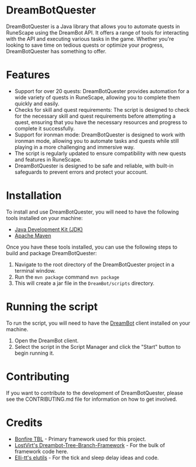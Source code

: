 # DreamBotQuester

DreamBotQuester is a Java library that allows you to automate quests in RuneScape using the DreamBot API. It offers a
range of tools for interacting with the API and executing various tasks in the game. Whether you're looking to save time
on tedious quests or optimize your progress, DreamBotQuester has something to offer.

# Features

* Support for over 20 quests: DreamBotQuester provides automation for a wide variety of quests in RuneScape, allowing
  you to complete them quickly and easily.
* Checks for skill and quest requirements: The script is designed to check for the necessary skill and quest
  requirements before attempting a quest, ensuring that you have the necessary resources and progress to complete it
  successfully.
* Support for ironman mode: DreamBotQuester is designed to work with ironman mode, allowing you to automate tasks and
  quests while still playing in a more challenging and immersive way.
* The script is regularly updated to ensure compatibility with new quests and features in RuneScape.
* DreamBotQuester is designed to be safe and reliable, with built-in safeguards to prevent errors and protect your
  account.

# Installation

To install and use DreamBotQuester, you will need to have the following tools installed on your machine:

* [Java Development Kit (JDK)](https://www.oracle.com/java/technologies/downloads/)
* [Apache Maven](https://maven.apache.org/)

Once you have these tools installed, you can use the following steps to build and package DreamBotQuester:

1. Navigate to the root directory of the DreamBotQuester project in a terminal window.
2. Run the `mvn package` command
   ```mvn package```
3. This will create a jar file in the `DreamBot/scripts` directory.

# Running the script

To run the script, you will need to have the [DreamBot](https://dreambot.org/) client installed on your machine.

1. Open the DreamBot client.
2. Select the script in the Script Manager and click the "Start" button to begin running it.

# Contributing

If you want to contribute to the development of DreamBotQuester, please see the CONTRIBUTING.md file for information on
how to get involved.

# Credits

- [Bonfire TBL](https://github.com/Bonfire/DreamBot-Delayed-TBL) - Primary framework used for this project.
- [LostVirt's Dreambot-Tree-Branch-Framework](https://github.com/LostVirt/Dreambot-Tree-Branch-Framework) - For the bulk
  of framework code here.
- [Elli-tt's elutils](https://github.com/Elli-tt/el-plugins-source) - For the tick and sleep delay ideas and code.

